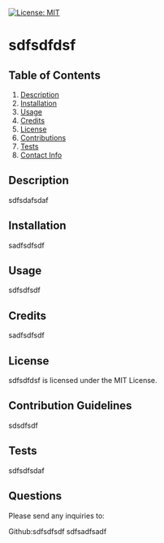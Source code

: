 [![License: MIT](https://img.shields.io/badge/License-MIT-yellow.svg)](https://opensource.org/licenses/MIT)

# sdfsdfdsf

## Table of Contents
1. [Description](#description)
2. [Installation](#installation)
3. [Usage](#usage)
4. [Credits](#credits)
5. [License](#license)
6. [Contributions](#contributions)
7. [Tests](#tests)
8. [Contact Info](#contact)

  
## Description <a name="description"><a/>

sdfsdafsdaf

## Installation <a name="installation"><a/>

sadfsdfsdf

## Usage <a name="usage"><a/>

sdfsdfsdf

## Credits <a name="credits"><a/>

sadfsdfsdf

## License <a name="license"><a/>

sdfsdfdsf is licensed under the MIT License.

## Contribution Guidelines <a name="contributions"><a/>

sdsdfsdf

## Tests <a name="tests"><a/>

sdfsdfsdaf

## Questions <a name="contact"><a/>

Please send any inquiries to:

Github:sdfsdfsdf
sdfsadfsadf
    